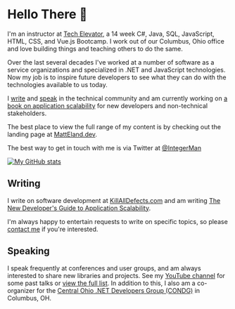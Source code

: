 # Hello There 👋

I'm an instructor at [Tech Elevator](https://www.TechElevator.com), a 14 week C#, Java, SQL, JavaScript, HTML, CSS, and Vue.js Bootcamp. I work out of our Columbus, Ohio office and love building things and teaching others to do the same.

Over the last several decades I've worked at a number of software as a service organizations and specialized in .NET and JavaScript technologies. Now my job is to inspire future developers to see what they can do with the technologies available to us today.

I [write](https://www.KillAllDefects.com) and [speak](https://sessionize.com/Matt-Eland) in the technical community and am currently working on [a book on application scalability](https://NewDevsGuide.com) for new developers and non-technical stakeholders.

The best place to view the full range of my content is by checking out the landing page at [MattEland.dev](https://MattEland.dev).

The best way to get in touch with me is via Twitter at [@IntegerMan](https://www.twitter.com/IntegerMan)

[![My GitHub stats](https://github-readme-stats.vercel.app/api?username=IntegerMan&show_icons=true&theme=dark)](https://github.com/anuraghazra/github-readme-stats)

## Writing

I write on software development at [KillAllDefects.com](https://www.KillAllDefects.com) and am writing [The New Developer's Guide to Application Scalability](https://NewDevsGuide.com). 

I'm always happy to entertain requests to write on specific topics, so please [contact me](mailto:Matt@KillAllDefects.com) if you're interested.

## Speaking

I speak frequently at conferences and user groups, and am always interested to share new libraries and projects. See my [YouTube channel](https://www.youtube.com/MattEland) for some past talks or [view the full list](https://sessionize.com/Matt-Eland). In addition to this, I also am a co-organizer for the [Central Ohio .NET Developers Group (CONDG)](https://condg.org) in Columbus, OH.
